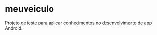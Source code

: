 meuveiculo
==========

Projeto de teste para aplicar conhecimentos no desenvolvimento de app Android.
